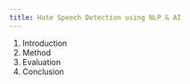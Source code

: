 ```yaml
---
title: Hate Speech Detection using NLP & AI
---
```

1. Introduction
2. Method
3. Evaluation
4. Conclusion


